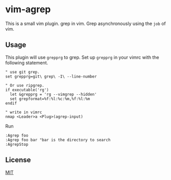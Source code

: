 # vim-agrep

This is a small vim plugin. grep in vim.
Grep asynchronously using the `job` of vim.

## Usage

This plugin will use `grepprg` to grep.
Set up `grepprg` in your vimrc with the following statement.

```vim
" use git grep.
set grepprg=git\ grep\ -I\ --line-number

" Or use ripgrep.
if executable('rg')
  let &grepprg = 'rg --vimgrep --hidden'
  set grepformat=%f:%l:%c:%m,%f:%l:%m
endif

" write in vimrc
nmap <Leader>a <Plug>(agrep-input)
```

Run

```vim
:Agrep foo
:Agrep foo bar "bar is the directory to search
:AgrepStop
```

## License

[MIT](LICENSE)
